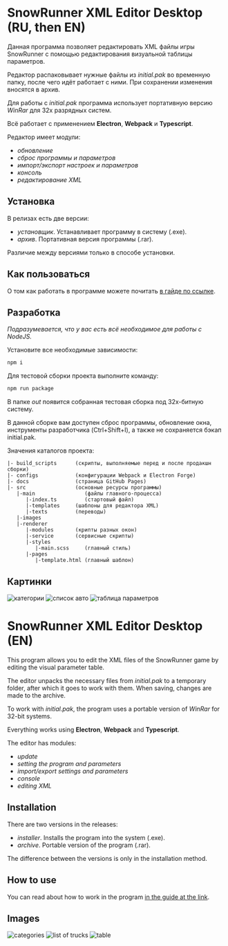 # SnowRunner XML Editor Desktop (RU, then EN)

Данная программа позволяет редактировать XML файлы игры SnowRunner с помощью редактирования визуальной таблицы параметров.

Редактор распаковывает нужные файлы из _initial.pak_ во временную папку, после чего идёт работает с ними. При сохранении изменения вносятся в архив.

Для работы с _initial.pak_ программа использует портативную версию _WinRar_ для 32х разрядных систем.

Всё работает с применением **Electron**, **Webpack** и **Typescript**.

Редактор имеет модули:

- _обновление_
- _сброс программы и параметров_
- _импорт/экспорт настроек и параметров_
- _консоль_
- _редактирование XML_

## Установка

В релизах есть две версии:

- _установщик_. Устанавливает программу в систему (.exe).
- _архив_. Портативная версия программы (.rar).

Различие между версиями только в способе установки.

## Как пользоваться

О том как работать в программе можете почитать [в гайде по ссылке](https://snowrunner.mod.io/guides/snowrunner-xml-editor).

## Разработка

_Подразумевается, что у вас есть всё необходимое для работы с NodeJS._

Установите все необходимые зависимости:

```cmd
npm i
```

Для тестовой сборки проекта выполните команду:

```cmd
npm run package
```

В папке _out_ появится собранная тестовая сборка под 32х-битную систему.

В данной сборке вам доступен сброс программы, обновление окна, инструменты разработчика (Ctrl+Shift+I), а также не сохраняется бэкап initial.pak.

Значения каталогов проекта:

```text
|- build_scripts      (скрипты, выполняемые перед и после продакшн сборки)
|- configs            (конфигурации Webpack и Electron Forge)
|- docs               (страница GitHub Pages)
|- src                (основные ресурсы программы)
   |-main                (файлы главного-процесса)
      |-index.ts         (стартовый файл)
      |-templates     (шаблоны для редактора XML)
      |-texts         (переводы)
   |-images
   |-renderer
      |-modules       (крипты разных окон)
      |-service       (сервисные скрипты)
      |-styles
         |-main.scss     (главный стиль)
      |-pages
         |-template.html (главный шаблон)
```

## Картинки

![категории](https://image.modcdn.io/members/4a97/2992192/profile/2021-06-0.1.png)
![список авто](https://image.modcdn.io/members/4a97/2992192/profile/2021-09-1.1.png)
![таблица параметров](https://image.modcdn.io/members/4a97/2992192/profile/2021-09-1.2.png)

# SnowRunner XML Editor Desktop (EN)

This program allows you to edit the XML files of the SnowRunner game by editing the visual parameter table.

The editor unpacks the necessary files from _initial.pak_ to a temporary folder, after which it goes to work with them. When saving, changes are made to the archive.

To work with _initial.pak_, the program uses a portable version of _WinRar_ for 32-bit systems.

Everything works using **Electron**, **Webpack** and **Typescript**.

The editor has modules:

- _update_
- _setting the program and parameters_
- _import/export settings and parameters_
- _console_
- _editing XML_

## Installation

There are two versions in the releases:

- _installer_. Installs the program into the system (.exe).
- _archive_. Portable version of the program (.rar).

The difference between the versions is only in the installation method.

## How to use

You can read about how to work in the program [in the guide at the link](https://snowrunner.mod.io/guides/snowrunner-xml-editor).

## Images

![categories](https://image.modcdn.io/members/4a97/2992192/profile/2021-06-0.5.png)
![list of trucks](https://image.modcdn.io/members/4a97/2992192/profile/2021-09-1.4.png)
![table](https://image.modcdn.io/members/4a97/2992192/profile/2021-09-1.5.png)
